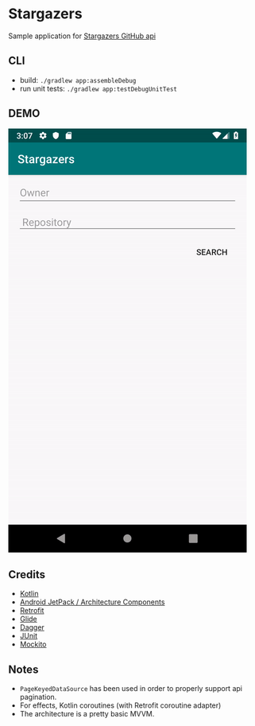# Stargazers

Sample application for [Stargazers GitHub api](https://developer.github.com/v3/activity/starring/#list-stargazers)

## CLI

- build: `./gradlew app:assembleDebug`
- run unit tests: `./gradlew app:testDebugUnitTest`

## DEMO

![](demo.gif)

## Credits

* [Kotlin](https://kotlinlang.org/)
* [Android JetPack / Architecture Components](https://developer.android.com/jetpack/)
* [Retrofit](http://square.github.io/retrofit/)
* [Glide](https://github.com/bumptech/glide)
* [Dagger](https://google.github.io/dagger/)
* [JUnit](http://junit.org/junit4/)
* [Mockito](https://github.com/nhaarman/mockito-kotlin)

## Notes

- `PageKeyedDataSource` has been used in order to properly support api pagination.
- For effects, Kotlin coroutines (with Retrofit coroutine adapter)
- The architecture is a pretty basic MVVM.
